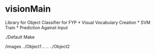 visionMain
==========

Library for Object Classifier for FYP
	* Visual Vocabulary Creation
	* SVM Train
	* Prediction Against Input

./Default
		Make


/images
	../Object1
	..
	..
	../Object2

